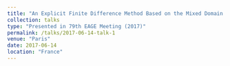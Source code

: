 ```yaml
---
title: "An Explicit Finite Difference Method Based on the Mixed Domain Function Approximation and Adaptive Spatial Operator Length Scheme"
collection: talks
type: "Presented in 79th EAGE Meeting (2017)"
permalink: /talks/2017-06-14-talk-1
venue: "Paris"
date: 2017-06-14
location: "France"
---
```

